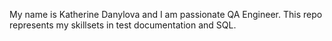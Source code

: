 My name is Katherine Danylova and I am passionate QA Engineer.
This repo represents my skillsets in test documentation and SQL.
